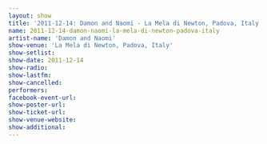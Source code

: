 ```yaml
---
layout: show
title: '2011-12-14: Damon and Naomi - La Mela di Newton, Padova, Italy'
name: 2011-12-14-damon-naomi-la-mela-di-newton-padova-italy
artist-name: 'Damon and Naomi'
show-venue: 'La Mela di Newton, Padova, Italy'
show-setlist: 
show-date: 2011-12-14
show-radio: 
show-lastfm: 
show-cancelled: 
performers: 
facebook-event-url: 
show-poster-url: 
show-ticket-url: 
show-venue-website: 
show-additional: 
---
```


